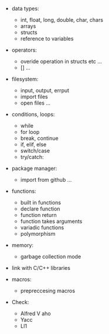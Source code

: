 - data types:
   - int, float, long, double, char, chars
   - arrays
   - structs
   - reference to variables

- operators:
   - overide operation in structs etc ...
   - [] ...

- filesystem:
   - input, output, errput
   - import files
   - open files ...

- conditions, loops:
   - while
   - for loop
   - break, continue 
   - if, elif, else
   - switch/case
   - try/catch:

- package manager:
   - import from github ...

- functions:
   - built in functions
   - declare function
   - function return
   - function takes arguments
   - variadic functions
   - polymorphism

- memory:
   - garbage collection mode

- link with C/C++ libraries

- macros:
   - prepreccesing macros

- Check:
   + Alfred V aho
   + Yacc
   + Ll1
